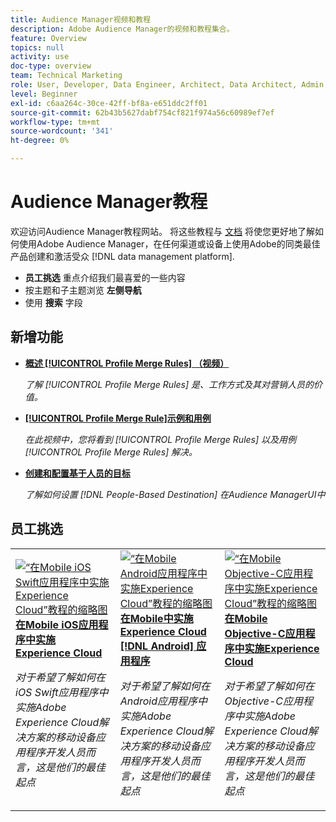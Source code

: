 ```yaml
---
title: Audience Manager视频和教程
description: Adobe Audience Manager的视频和教程集合。
feature: Overview
topics: null
activity: use
doc-type: overview
team: Technical Marketing
role: User, Developer, Data Engineer, Architect, Data Architect, Admin, Leader
level: Beginner
exl-id: c6aa264c-30ce-42ff-bf8a-e651ddc2ff01
source-git-commit: 62b43b5627dabf754cf821f974a56c60989ef7ef
workflow-type: tm+mt
source-wordcount: '341'
ht-degree: 0%

---
```


# Audience Manager教程

欢迎访问Audience Manager教程网站。 将这些教程与 [文档](https://experienceleague.adobe.com/docs/audience-manager/user-guide/aam-home.html) 将使您更好地了解如何使用Adobe Audience Manager，在任何渠道或设备上使用Adobe的同类最佳产品创建和激活受众 [!DNL data management platform].

* **员工挑选** 重点介绍我们最喜爱的一些内容
* 按主题和子主题浏览 **左侧导航**
* 使用 **搜索** 字段

## 新增功能

* **[概述 [!UICONTROL Profile Merge Rules] （视频）](build-and-manage-audiences/profile-merge/overview-of-profile-merge-rules.md)**

   *了解 [!UICONTROL Profile Merge Rules] 是、工作方式及其对营销人员的价值。*

* **[[!UICONTROL Profile Merge Rule]示例和用例](build-and-manage-audiences/profile-merge/profile-merge-rule-examples-and-use-cases.md)**

   *在此视频中，您将看到 [!UICONTROL Profile Merge Rules] 以及用例 [!UICONTROL Profile Merge Rules] 解决。*

* **[创建和配置基于人员的目标](data-activation/people-based-destinations/create-and-configure-people-based-destinations.md)**

   *了解如何设置 [!DNL People-Based Destination] 在Audience ManagerUI中*

## 员工挑选

<table>
<tr>
  <td>
    <a href="https://experienceleague.adobe.com/docs/launch-learn/implementing-in-mobile-ios-swift-apps-with-launch/index.html?lang=en">
      <img alt="“在Mobile iOS Swift应用程序中实施Experience Cloud”教程的缩略图" src="assets/thumb_swift.png" />
    </a>
    <div>
      <a href="https://experienceleague.adobe.com/docs/launch-learn/implementing-in-mobile-ios-swift-apps-with-launch/index.html?lang=en">
    <strong>在Mobile iOS应用程序中实施Experience Cloud</strong>
    </a>
    </div>
    <p>
    <em>对于希望了解如何在iOS Swift应用程序中实施Adobe Experience Cloud解决方案的移动设备应用程序开发人员而言，这是他们的最佳起点</em>
    <p>
  </td>
  <td>
    <a href="https://experienceleague.adobe.com/docs/launch-learn/implementing-in-mobile-android-apps-with-launch/index.html?lang=en">
      <img alt="“在Mobile Android应用程序中实施Experience Cloud”教程的缩略图" src="assets/thumb_android.png" />
    </a>
    <div>
      <a href="https://experienceleague.adobe.com/docs/launch-learn/implementing-in-mobile-android-apps-with-launch/index.html?lang=en">
    <strong>在Mobile中实施Experience Cloud [!DNL Android] 应用程序</strong>
    </a>
    </div>
    <p>
    <em>对于希望了解如何在Android应用程序中实施Adobe Experience Cloud解决方案的移动设备应用程序开发人员而言，这是他们的最佳起点</em>
    <p>
  </td>
  <td>
    <a href="https://experienceleague.adobe.com/docs/launch-learn/implementing-in-mobile-ios-objective-c-apps-with-launch/index.html?lang=en">
      <img alt="“在Mobile Objective-C应用程序中实施Experience Cloud”教程的缩略图" src="assets/thumb_objective_c.png" />
    </a>
    <div>
      <a href="https://experienceleague.adobe.com/docs/launch-learn/implementing-in-mobile-ios-objective-c-apps-with-launch/index.html?lang=en">
    <strong>在Mobile Objective-C应用程序中实施Experience Cloud</strong>
    </a>
    </div>
    <p>
    <em>对于希望了解如何在Objective-C应用程序中实施Adobe Experience Cloud解决方案的移动设备应用程序开发人员而言，这是他们的最佳起点</em>
    <p>
  </td>
</tr>
</table>

